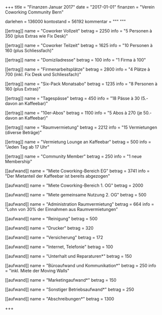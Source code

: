 +++
title = "Finanzen Januar 2017"
date = "2017-01-01"
finanzen = "Verein Coworking Community Bern"

darlehen = 136000
kontostand = 56192
kommentar = """
"""

[[ertrag]]
name = "Coworker Vollzeit"
betrag = 2250
info = "5 Personen à 350 (plus Extras wie Fix Desk)"

[[ertrag]]
name = "Coworker Teilzeit"
betrag = 1625
info = "10 Personen à 160 (plus Schliessfach)"

[[ertrag]]
name = "Domiziladresse"
betrag = 100
info = "1 Firma à 100"

[[ertrag]]
name = "Firmenarbeitsplätze"
betrag = 2800
info = "4 Plätze à 700 (inkl. Fix Desk und Schliessfach)"

[[ertrag]]
name = "Six-Pack Monatsabo"
betrag = 1235
info = "8 Personen à 160 (plus Extras)"

[[ertrag]]
name = "Tagespässe"
betrag = 450
info = "18 Pässe à 30 (5.- davon an Kaffeebar)"

[[ertrag]]
name = "10er-Abos"
betrag = 1100
info = "5 Abos à 270 (je 50.- davon an Kaffeebar)"

[[ertrag]]
name = "Raumvermietung"
betrag = 2212
info = "15 Vermietungen (diverse Beträge)"

[[ertrag]]
name = "Vermietung Lounge an Kaffeebar"
betrag = 500
info = "Jeden Tag ab 17 Uhr"

[[ertrag]]
name = "Community Member"
betrag = 250
info = "1 neue Membership"


[[aufwand]]
name = "Miete Coworking-Bereich EG"
betrag = 3741
info = "Der Mietanteil der Kaffeebar ist bereits abgezogen"

[[aufwand]]
name = "Miete Coworking-Bereich 1. OG"
betrag = 2000

[[aufwand]]
name = "Miete gemeinsame Nutzung 2. OG"
betrag = 500

[[aufwand]]
name = "Administration Raumvermietung"
betrag = 664
info = "Lohn von 30% der Einnahmen aus Raumvermietungen"

[[aufwand]]
name = "Reinigung"
betrag = 500

[[aufwand]]
name = "Drucker"
betrag = 320

[[aufwand]]
name = "Versicherung"
betrag = 172

[[aufwand]]
name = "Internet, Telefonie"
betrag = 100

[[aufwand]]
name = "Unterhalt und Reparaturen*"
betrag = 150

[[aufwand]]
name = "Büroaufwand und Kommunikation*"
betrag = 250
info = "inkl. Miete der Moving Walls"

[[aufwand]]
name = "Marketingaufwand*"
betrag = 150

[[aufwand]]
name = "Sonstiger Betriebsaufwand*"
betrag = 250

[[aufwand]]
name = "Abschreibungen*"
betrag = 1300

+++
